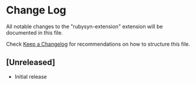 # Change Log

All notable changes to the "rubysyn-extension" extension will be documented in this file.

Check [Keep a Changelog](http://keepachangelog.com/) for recommendations on how to structure this file.

## [Unreleased]

- Initial release